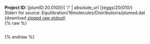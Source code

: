 **Project ID:** [plumID:20.010]({{ '/' | absolute_url }}eggs/20/010/)  
Stderr for source:  Equilibration/16molecules/Distributions/plumed.dat   
(download [zipped raw stdout](plumed.dat.plumed.stdout.txt.zip))  
{% raw %}
<pre>
</pre>
{% endraw %}

